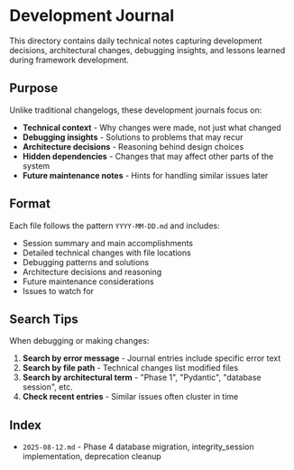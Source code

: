 # Development Journal

This directory contains daily technical notes capturing development decisions, architectural changes, debugging insights, and lessons learned during framework development.

## Purpose

Unlike traditional changelogs, these development journals focus on:
- **Technical context** - Why changes were made, not just what changed
- **Debugging insights** - Solutions to problems that may recur
- **Architecture decisions** - Reasoning behind design choices
- **Hidden dependencies** - Changes that may affect other parts of the system
- **Future maintenance notes** - Hints for handling similar issues later

## Format

Each file follows the pattern `YYYY-MM-DD.md` and includes:
- Session summary and main accomplishments
- Detailed technical changes with file locations
- Debugging patterns and solutions
- Architecture decisions and reasoning
- Future maintenance considerations
- Issues to watch for

## Search Tips

When debugging or making changes:
1. **Search by error message** - Journal entries include specific error text
2. **Search by file path** - Technical changes list modified files
3. **Search by architectural term** - "Phase 1", "Pydantic", "database session", etc.
4. **Check recent entries** - Similar issues often cluster in time

## Index

- `2025-08-12.md` - Phase 4 database migration, integrity_session implementation, deprecation cleanup
